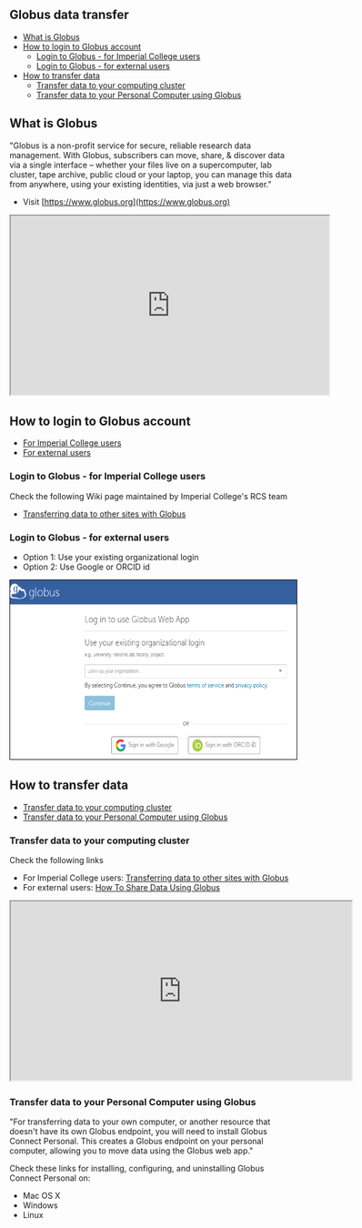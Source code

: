 ## Globus data transfer
* [What is Globus](#/1)
* [How to login to Globus account](#/2)
  * [Login to Globus - for Imperial College users](#/3)
  * [Login to Globus - for external users](#/4)
* [How to transfer data](#/5)
  * [Transfer data to your computing cluster](#/6)
  * [Transfer data to your Personal Computer using Globus](#/7)

## What is Globus
"Globus is a non-profit service for secure, reliable research data management.
With Globus, subscribers can move, share, & discover data via a single interface – whether your files live on a supercomputer, lab cluster, tape archive, public cloud or your laptop, you can manage this data from anywhere, using your existing identities, via just a web browser.​"
* Visit [https://www.globus.org](https://www.globus.org)
<iframe src="https://player.vimeo.com/video/437243813?title=0&byline=0&portrait=0" width="560px" height="315px" frameborder="1"></iframe>

## How to login to Globus account
* [For Imperial College users](#/3)
* [For external users](#/4)

### Login to Globus - for Imperial College users
Check the following Wiki page maintained by Imperial College's RCS team
* [Transferring data to other sites with Globus](https://wiki.imperial.ac.uk/display/HPC/Globus)

### Login to Globus - for external users
* Option 1: Use your existing organizational login
* Option 2: Use Google or ORCID id
<img src="../slide_images/globus_use_your_existing_login.png" style="border:1px solid black" width="600px" height="315px">

## How to transfer data
* [Transfer data to your computing cluster](#/6)
* [Transfer data to your Personal Computer using Globus](#/7)

### Transfer data to your computing cluster
Check the following links
* For Imperial College users: [Transferring data to other sites with Globus](https://wiki.imperial.ac.uk/display/HPC/Globus)
* For external users: [How To Share Data Using Globus ](https://docs.globus.org/how-to/share-files/)
<iframe src="https://docs.globus.org/how-to/share-files/" width="600px" height="315px" frameborder="1"></iframe>

### Transfer data to your Personal Computer using Globus
"For transferring data to your own computer, or another resource that doesn't have its own Globus endpoint, you will need to install Globus Connect Personal. This creates a Globus endpoint on your personal computer, allowing you to move data using the Globus web app."
<p/>
Check these links for installing, configuring, and uninstalling Globus Connect Personal on:
<p>
<ul>
<li><a src="https://docs.globus.org/how-to/globus-connect-personal-mac">Mac OS X</a></li>
<li><a src="https://docs.globus.org/how-to/globus-connect-personal-windows">Windows</a></li>
<li><a src="https://docs.globus.org/how-to/globus-connect-personal-linux">Linux</a></li>
</ul>
</p>